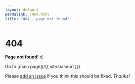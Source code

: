 ```yaml
---
layout: default
permalink: /404.html
title: "404 - page not found"
---
```


# 404

**Page not found! :(**

Go to [main page](/{{ site.baseurl }}).

Please [add an issue](https://github.com/DE-RSE/chapter/issues) if you think this should be fixed. _Thanks!_

